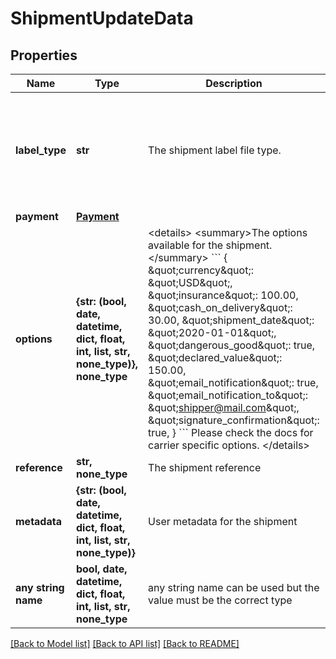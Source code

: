# ShipmentUpdateData


## Properties
Name | Type | Description | Notes
------------ | ------------- | ------------- | -------------
**label_type** | **str** | The shipment label file type. | [optional]  if omitted the server will use the default value of "PDF"
**payment** | [**Payment**](Payment.md) |  | [optional] 
**options** | **{str: (bool, date, datetime, dict, float, int, list, str, none_type)}, none_type** |  &lt;details&gt; &lt;summary&gt;The options available for the shipment.&lt;/summary&gt;  &#x60;&#x60;&#x60; {     \&quot;currency\&quot;: \&quot;USD\&quot;,     \&quot;insurance\&quot;: 100.00,     \&quot;cash_on_delivery\&quot;: 30.00,     \&quot;shipment_date\&quot;: \&quot;2020-01-01\&quot;,     \&quot;dangerous_good\&quot;: true,     \&quot;declared_value\&quot;: 150.00,     \&quot;email_notification\&quot;: true,     \&quot;email_notification_to\&quot;: \&quot;shipper@mail.com\&quot;,     \&quot;signature_confirmation\&quot;: true, } &#x60;&#x60;&#x60;  Please check the docs for carrier specific options. &lt;/details&gt;  | [optional] 
**reference** | **str, none_type** | The shipment reference | [optional] 
**metadata** | **{str: (bool, date, datetime, dict, float, int, list, str, none_type)}** | User metadata for the shipment | [optional] 
**any string name** | **bool, date, datetime, dict, float, int, list, str, none_type** | any string name can be used but the value must be the correct type | [optional]

[[Back to Model list]](../README.md#documentation-for-models) [[Back to API list]](../README.md#documentation-for-api-endpoints) [[Back to README]](../README.md)


